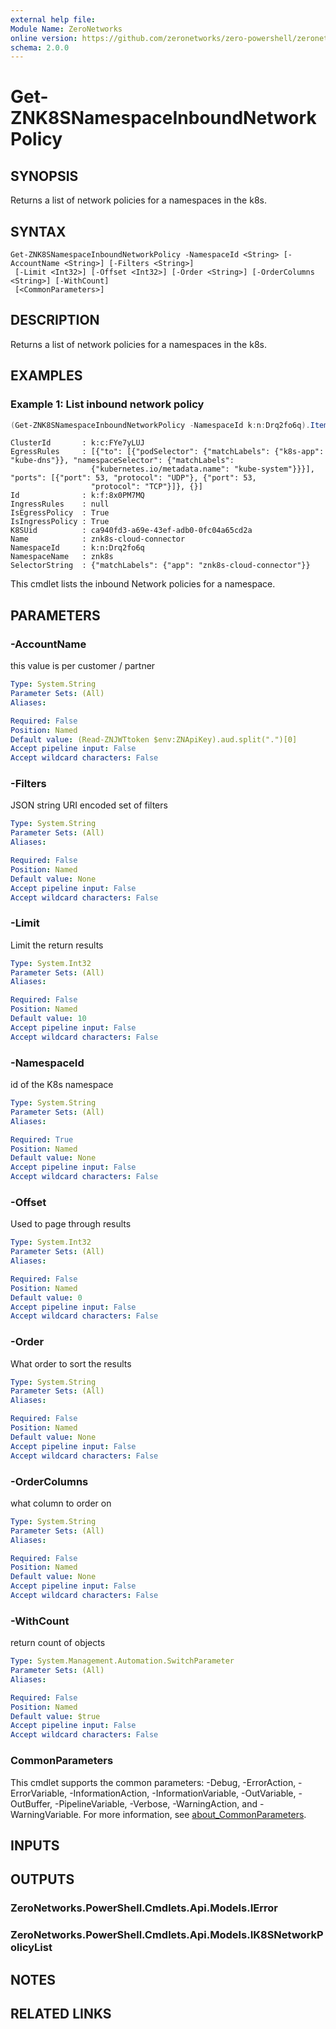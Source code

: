 ```yaml
---
external help file:
Module Name: ZeroNetworks
online version: https://github.com/zeronetworks/zero-powershell/zeronetworks/get-znk8snamespaceinboundnetworkpolicy
schema: 2.0.0
---
```


# Get-ZNK8SNamespaceInboundNetworkPolicy

## SYNOPSIS
Returns a list of network policies for a namespaces in the k8s.

## SYNTAX

```
Get-ZNK8SNamespaceInboundNetworkPolicy -NamespaceId <String> [-AccountName <String>] [-Filters <String>]
 [-Limit <Int32>] [-Offset <Int32>] [-Order <String>] [-OrderColumns <String>] [-WithCount]
 [<CommonParameters>]
```

## DESCRIPTION
Returns a list of network policies for a namespaces in the k8s.

## EXAMPLES

### Example 1: List inbound network policy
```powershell
(Get-ZNK8SNamespaceInboundNetworkPolicy -NamespaceId k:n:Drq2fo6q).Items
```

```output
ClusterId       : k:c:FYe7yLUJ
EgressRules     : [{"to": [{"podSelector": {"matchLabels": {"k8s-app": "kube-dns"}}, "namespaceSelector": {"matchLabels": 
                  {"kubernetes.io/metadata.name": "kube-system"}}}], "ports": [{"port": 53, "protocol": "UDP"}, {"port": 53, 
                  "protocol": "TCP"}]}, {}]
Id              : k:f:8x0PM7MQ
IngressRules    : null
IsEgressPolicy  : True
IsIngressPolicy : True
K8SUid          : ca940fd3-a69e-43ef-adb0-0fc04a65cd2a
Name            : znk8s-cloud-connector
NamespaceId     : k:n:Drq2fo6q
NamespaceName   : znk8s
SelectorString  : {"matchLabels": {"app": "znk8s-cloud-connector"}}
```

This cmdlet lists the inbound Network policies for a namespace.

## PARAMETERS

### -AccountName
this value is per customer / partner

```yaml
Type: System.String
Parameter Sets: (All)
Aliases:

Required: False
Position: Named
Default value: (Read-ZNJWTtoken $env:ZNApiKey).aud.split(".")[0]
Accept pipeline input: False
Accept wildcard characters: False
```

### -Filters
JSON string URI encoded set of filters

```yaml
Type: System.String
Parameter Sets: (All)
Aliases:

Required: False
Position: Named
Default value: None
Accept pipeline input: False
Accept wildcard characters: False
```

### -Limit
Limit the return results

```yaml
Type: System.Int32
Parameter Sets: (All)
Aliases:

Required: False
Position: Named
Default value: 10
Accept pipeline input: False
Accept wildcard characters: False
```

### -NamespaceId
id of the K8s namespace

```yaml
Type: System.String
Parameter Sets: (All)
Aliases:

Required: True
Position: Named
Default value: None
Accept pipeline input: False
Accept wildcard characters: False
```

### -Offset
Used to page through results

```yaml
Type: System.Int32
Parameter Sets: (All)
Aliases:

Required: False
Position: Named
Default value: 0
Accept pipeline input: False
Accept wildcard characters: False
```

### -Order
What order to sort the results

```yaml
Type: System.String
Parameter Sets: (All)
Aliases:

Required: False
Position: Named
Default value: None
Accept pipeline input: False
Accept wildcard characters: False
```

### -OrderColumns
what column to order on

```yaml
Type: System.String
Parameter Sets: (All)
Aliases:

Required: False
Position: Named
Default value: None
Accept pipeline input: False
Accept wildcard characters: False
```

### -WithCount
return count of objects

```yaml
Type: System.Management.Automation.SwitchParameter
Parameter Sets: (All)
Aliases:

Required: False
Position: Named
Default value: $true
Accept pipeline input: False
Accept wildcard characters: False
```

### CommonParameters
This cmdlet supports the common parameters: -Debug, -ErrorAction, -ErrorVariable, -InformationAction, -InformationVariable, -OutVariable, -OutBuffer, -PipelineVariable, -Verbose, -WarningAction, and -WarningVariable. For more information, see [about_CommonParameters](http://go.microsoft.com/fwlink/?LinkID=113216).

## INPUTS

## OUTPUTS

### ZeroNetworks.PowerShell.Cmdlets.Api.Models.IError

### ZeroNetworks.PowerShell.Cmdlets.Api.Models.IK8SNetworkPolicyList

## NOTES

## RELATED LINKS

